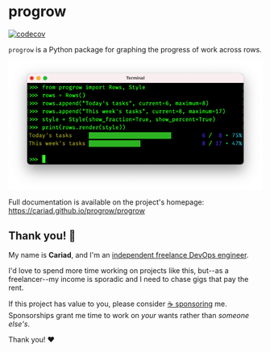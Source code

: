 # progrow

[![codecov](https://codecov.io/gh/cariad/progrow/branch/main/graph/badge.svg?token=0WYUG6XRR8)](https://codecov.io/gh/cariad/progrow)

`progrow` is a Python package for graphing the progress of work across rows.

![progrow example](https://github.com/cariad/progrow/raw/main/docs/example.png)

Full documentation is available on the project's homepage: https://cariad.github.io/progrow/progrow

## Thank you! 🎉

My name is **Cariad**, and I'm an [independent freelance DevOps engineer](https://cariad.io).

I'd love to spend more time working on projects like this, but--as a freelancer--my income is sporadic and I need to chase gigs that pay the rent.

If this project has value to you, please consider [☕️ sponsoring](https://github.com/sponsors/cariad) me. Sponsorships grant me time to work on _your_ wants rather than _someone else's_.

Thank you! ❤️
